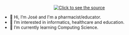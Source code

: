 <div align="center">
 <a class="link" href="https://github.com/joseo558/joseo558/blob/main/header.svg">
  <img class="image" src="header.svg" alt="Click to see the source">
 </a>
</div>

- 👋 Hi, I’m José and I'm a pharmacist/educator.
- 👀 I’m interested in informatics, healthcare and education.
- 🌱 I’m currently learning Computing Science.
